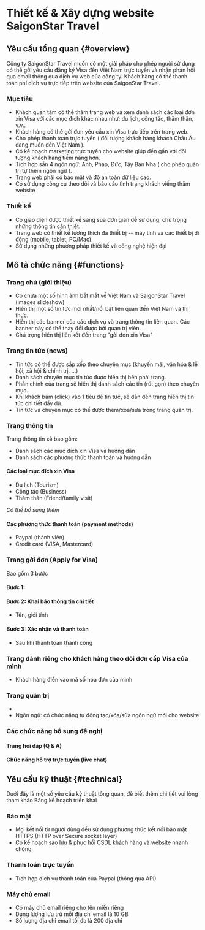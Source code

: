# Thiết kế & Xây dựng website SaigonStar Travel

## Yêu cầu tổng quan {#overview}

Công ty SaigonStar Travel muốn có một giải pháp cho phép người sử dụng có thể gởi yêu cầu đăng ký Visa đến Việt Nam trực tuyến và nhận phản hồi qua email thông qua dịch vụ web của công ty. Khách hàng có thể thanh toán phí dịch vụ trực tiếp trên website của SaigonStar Travel.

### Mục tiêu

- Khách quan tâm có thể thăm trang web và xem danh sách các loại đơn xin Visa với các mục đích khác nhau như: du lịch, công tác, thăm thân, v.v..
- Khách hàng có thể gởi đơn yêu cầu xin Visa trực tiếp trên trang web.
- Cho phép thanh toán trực tuyến ( đối tượng khách hàng khách Châu Âu đang muốn đến Việt Nam ).
- Có kế hoạch marketing trực tuyến cho website giúp đến gần với đối tượng khách hàng tiềm năng hơn.
- Tích hợp sẵn 4 ngôn ngữ: Anh, Pháp, Đức, Tây Ban Nha ( cho phép quản trị tự thêm ngôn ngữ ).
- Trang web phải có bảo mật và độ an toàn dữ liệu cao.
- Có sử dụng công cụ theo dõi và báo cáo tình trạng khách viếng thăm website

### Thiết kế

- Có giao diện được thiết kế sáng sủa đơn giản dễ sử dụng, chú trọng những thông tin cần thiết.
- Trang web có thiết kế tương thích đa thiết bị -- máy tính và các thiết bị di động (mobile, tablet, PC/Mac)
- Sử dụng những phương pháp thiết kế và công nghệ hiện đại

## Mô tả chức năng {#functions}

### Trang chủ (giới thiệu)

- Có chứa một số hình ảnh bắt mắt về Việt Nam và SaigonStar Travel (images slideshow)
- Hiển thị một số tin tức mới nhất/nổi bật liên quan đến Việt Nam và thị thực.
- Hiển thị các banner của các dịch vụ và trang thông tin liên quan. Các banner này có thể thay đổi được bởi quan trị viên.
- Chú trọng hiển thị liên kết đến trang "gởi đơn xin Visa"

### Trang tin tức (news)

- Tin tức có thể được sắp xếp theo chuyên mục (khuyến mãi, văn hóa & lễ hội, xã hội & chính trị, ...)
- Danh sách chuyên mục tin tức được hiển thị bên phải trang.
- Phần chính của trang sẽ hiển thị danh sách các tin (rút gọn) theo chuyên mục.
- Khi khách bấm (click) vào 1 tiêu đề tin tức, sẽ dẫn đến trang hiển thị tin tức chi tiết đầy đủ.
- Tin tức và chuyên mục có thể được thêm/xóa/sửa trong trang quản trị.

### Trang thông tin

Trang thông tin sẽ bao gồm:

- Danh sách các mục đích xin Visa và hướng dẫn
- Danh sách các phương thức thanh toán và hướng dẫn

#### Các loại mục đích xin Visa

- Du lịch (Tourism)
- Công tác (Business)
- Thăm thân (Friend/family visit)

_Có thể bổ sung thêm_

#### Các phương thức thanh toán (payment methods)

- Paypal (thành viên)
- Credit card (VISA, Mastercard)

### Trang gởi đơn (Apply for Visa)

Bao gồm 3 bước

#### Bước 1: 

#### Bước 2: Khai báo thông tin chi tiết

- Tên, giới tính

#### Bước 3: Xác nhận và thanh toán

- Sau khi thanh toán thành công

### Trang dành riêng cho khách hàng theo dõi đơn cấp Visa của mình

- Khách hàng điền vào mã số hóa đơn của mình

### Trang quản trị

-
- Ngôn ngữ: có chức năng tự động tạo/xóa/sửa ngôn ngữ mới cho website

### Các chức năng bổ sung đề nghị

#### Trang hỏi đáp (Q & A)

#### Chức năng hỗ trợ trực tuyến (live chat)

## Yêu cầu kỹ thuật {#technical}

Dưới đây là một số yêu cầu kỹ thuật tổng quan, để biết thêm chi tiết vui lòng tham khảo Bảng kế hoạch triển khai

### Bảo mật

- Mọi kết nối từ người dùng đều sử dụng phương thức kết nối bảo mật HTTPS (HTTP over Secure socket layer)
- Có kế hoạch sao lưu & phục hồi CSDL khách hàng và website nhanh chóng

### Thanh toán trực tuyến

- Tích hợp dịch vụ thanh toán của Paypal (thông qua API)

### Máy chủ email

- Có máy chủ email riêng cho tên miền riêng
- Dung lượng lưu trữ mỗi địa chỉ email là 10 GB
- Số lượng địa chỉ email tối đa là 200 địa chỉ


